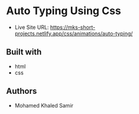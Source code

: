 # Auto Typing Using Css

- Live Site URL: https://mks-short-projects.netlify.app/css/animations/auto-typing/

## Built with

- html
- css

## Authors

- Mohamed Khaled Samir
